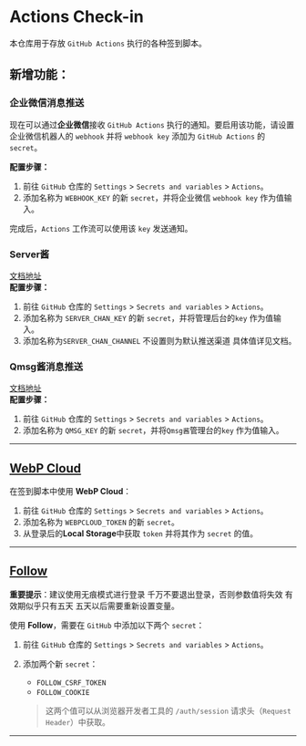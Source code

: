 # Actions Check-in

本仓库用于存放 `GitHub Actions` 执行的各种签到脚本。

## 新增功能：
### **企业微信消息推送**

现在可以通过**企业微信**接收 `GitHub Actions` 执行的通知。要启用该功能，请设置企业微信机器人的 `webhook` 并将 `webhook key` 添加为 `GitHub Actions` 的 `secret`。

**配置步骤：**

1. 前往 `GitHub` 仓库的 `Settings` > `Secrets and variables` > `Actions`。
2. 添加名称为 `WEBHOOK_KEY` 的新 `secret`，并将企业微信 `webhook key` 作为值输入。

完成后，`Actions` 工作流可以使用该 `key` 发送通知。

### **Server酱**
[文档地址](https://sct.ftqq.com/)  
**配置步骤：**
1. 前往 `GitHub` 仓库的 `Settings` > `Secrets and variables` > `Actions`。
2. 添加名称为 `SERVER_CHAN_KEY` 的新 `secret`，并将管理后台的`key` 作为值输入。
3. 添加名称为`SERVER_CHAN_CHANNEL` 不设置则为默认推送渠道 具体值详见文档。

### **Qmsg酱消息推送**  
[文档地址](https://qmsg.zendee.cn/)  
**配置步骤：**
1. 前往 `GitHub` 仓库的 `Settings` > `Secrets and variables` > `Actions`。
2. 添加名称为 `QMSG_KEY` 的新 `secret`，并将`Qmsg酱`管理台的`key` 作为值输入。

---

## [WebP Cloud](https://dashboard.webp.se/proxy)

在签到脚本中使用 **WebP Cloud**：

1. 前往 `GitHub` 仓库的 `Settings` > `Secrets and variables` > `Actions`。
2. 添加名称为 `WEBPCLOUD_TOKEN` 的新 `secret`。
3. 从登录后的**Local Storage**中获取 `token` 并将其作为 `secret` 的值。

---

## [Follow](https://app.follow.is/)

**重要提示**：建议使用无痕模式进行登录 千万不要退出登录，否则参数值将失效 有效期似乎只有五天 五天以后需要重新设置变量。

使用 **Follow**，需要在 `GitHub` 中添加以下两个 `secret`：

1. 前往 `GitHub` 仓库的 `Settings` > `Secrets and variables` > `Actions`。
2. 添加两个新 `secret`：
   - `FOLLOW_CSRF_TOKEN`
   - `FOLLOW_COOKIE`

   > 这两个值可以从浏览器开发者工具的 `/auth/session` 请求头（`Request Header`）中获取。

---
